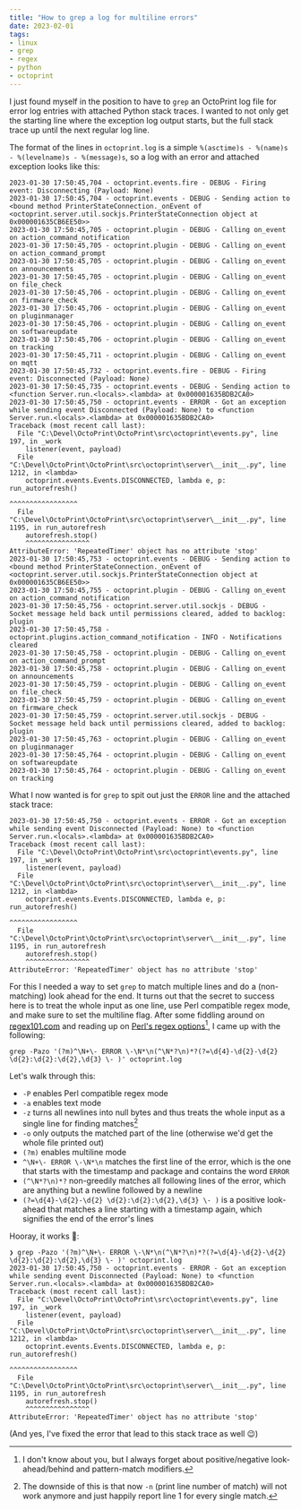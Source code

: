 ```yaml
---
title: "How to grep a log for multiline errors"
date: 2023-02-01
tags:
- linux
- grep
- regex
- python
- octoprint
---
```


I just found myself in the position to have to `grep` an OctoPrint log file for error log entries with attached Python stack traces. I wanted to not only get the starting line where the exception log output starts, but the full stack trace up until the next regular log line. 

The format of the lines in `octoprint.log` is a simple `%(asctime)s - %(name)s - %(levelname)s - %(message)s`, so a log with an error and attached exception looks like this:

```plain
2023-01-30 17:50:45,704 - octoprint.events.fire - DEBUG - Firing event: Disconnecting (Payload: None)
2023-01-30 17:50:45,704 - octoprint.events - DEBUG - Sending action to <bound method PrinterStateConnection._onEvent of <octoprint.server.util.sockjs.PrinterStateConnection object at 0x000001635CB6EE50>>
2023-01-30 17:50:45,705 - octoprint.plugin - DEBUG - Calling on_event on action_command_notification
2023-01-30 17:50:45,705 - octoprint.plugin - DEBUG - Calling on_event on action_command_prompt
2023-01-30 17:50:45,705 - octoprint.plugin - DEBUG - Calling on_event on announcements
2023-01-30 17:50:45,705 - octoprint.plugin - DEBUG - Calling on_event on file_check
2023-01-30 17:50:45,706 - octoprint.plugin - DEBUG - Calling on_event on firmware_check
2023-01-30 17:50:45,706 - octoprint.plugin - DEBUG - Calling on_event on pluginmanager
2023-01-30 17:50:45,706 - octoprint.plugin - DEBUG - Calling on_event on softwareupdate
2023-01-30 17:50:45,706 - octoprint.plugin - DEBUG - Calling on_event on tracking
2023-01-30 17:50:45,711 - octoprint.plugin - DEBUG - Calling on_event on mqtt
2023-01-30 17:50:45,732 - octoprint.events.fire - DEBUG - Firing event: Disconnected (Payload: None)
2023-01-30 17:50:45,735 - octoprint.events - DEBUG - Sending action to <function Server.run.<locals>.<lambda> at 0x000001635BDB2CA0>
2023-01-30 17:50:45,750 - octoprint.events - ERROR - Got an exception while sending event Disconnected (Payload: None) to <function Server.run.<locals>.<lambda> at 0x000001635BDB2CA0>
Traceback (most recent call last):
  File "C:\Devel\OctoPrint\OctoPrint\src\octoprint\events.py", line 197, in _work
    listener(event, payload)
  File "C:\Devel\OctoPrint\OctoPrint\src\octoprint\server\__init__.py", line 1212, in <lambda>
    octoprint.events.Events.DISCONNECTED, lambda e, p: run_autorefresh()
                                                       ^^^^^^^^^^^^^^^^^
  File "C:\Devel\OctoPrint\OctoPrint\src\octoprint\server\__init__.py", line 1195, in run_autorefresh
    autorefresh.stop()
    ^^^^^^^^^^^^^^^^
AttributeError: 'RepeatedTimer' object has no attribute 'stop'
2023-01-30 17:50:45,753 - octoprint.events - DEBUG - Sending action to <bound method PrinterStateConnection._onEvent of <octoprint.server.util.sockjs.PrinterStateConnection object at 0x000001635CB6EE50>>
2023-01-30 17:50:45,755 - octoprint.plugin - DEBUG - Calling on_event on action_command_notification
2023-01-30 17:50:45,756 - octoprint.server.util.sockjs - DEBUG - Socket message held back until permissions cleared, added to backlog: plugin
2023-01-30 17:50:45,758 - octoprint.plugins.action_command_notification - INFO - Notifications cleared
2023-01-30 17:50:45,758 - octoprint.plugin - DEBUG - Calling on_event on action_command_prompt
2023-01-30 17:50:45,758 - octoprint.plugin - DEBUG - Calling on_event on announcements
2023-01-30 17:50:45,759 - octoprint.plugin - DEBUG - Calling on_event on file_check
2023-01-30 17:50:45,759 - octoprint.plugin - DEBUG - Calling on_event on firmware_check
2023-01-30 17:50:45,759 - octoprint.server.util.sockjs - DEBUG - Socket message held back until permissions cleared, added to backlog: plugin
2023-01-30 17:50:45,763 - octoprint.plugin - DEBUG - Calling on_event on pluginmanager
2023-01-30 17:50:45,764 - octoprint.plugin - DEBUG - Calling on_event on softwareupdate
2023-01-30 17:50:45,764 - octoprint.plugin - DEBUG - Calling on_event on tracking
```

What I now wanted is for `grep` to spit out just the `ERROR` line and the attached stack trace:

```plain
2023-01-30 17:50:45,750 - octoprint.events - ERROR - Got an exception while sending event Disconnected (Payload: None) to <function Server.run.<locals>.<lambda> at 0x000001635BDB2CA0>
Traceback (most recent call last):
  File "C:\Devel\OctoPrint\OctoPrint\src\octoprint\events.py", line 197, in _work
    listener(event, payload)
  File "C:\Devel\OctoPrint\OctoPrint\src\octoprint\server\__init__.py", line 1212, in <lambda>
    octoprint.events.Events.DISCONNECTED, lambda e, p: run_autorefresh()
                                                       ^^^^^^^^^^^^^^^^^
  File "C:\Devel\OctoPrint\OctoPrint\src\octoprint\server\__init__.py", line 1195, in run_autorefresh
    autorefresh.stop()
    ^^^^^^^^^^^^^^^^
AttributeError: 'RepeatedTimer' object has no attribute 'stop'
```

For this I needed a way to set `grep` to match multiple lines and do a (non-matching) look ahead for the end. It turns out that the secret to success here is to treat the whole input as one line, use Perl compatible regex mode, and make sure to set the multiline flag. After some fiddling around on [regex101.com](https://regex101.com/r/qYOrnT/1) and reading up on [Perl's regex options](https://perldoc.perl.org/perlre#Extended-Patterns)[^1], I came up with the following:

```plain
grep -Pazo '(?m)^\N+\- ERROR \-\N*\n(^\N*?\n)*?(?=\d{4}-\d{2}-\d{2} \d{2}:\d{2}:\d{2},\d{3} \- )' octoprint.log
```

Let's walk through this:

- `-P` enables Perl compatible regex mode
- `-a` enables text mode
- `-z` turns all newlines into null bytes and thus treats the whole input as a single line for finding matches[^2]
- `-o` only outputs the matched part of the line (otherwise we'd get the whole file printed out)
- `(?m)` enables multiline mode
- `^\N+\- ERROR \-\N*\n` matches the first line of the error, which is the one that starts with the timestamp and package and contains the word `ERROR`
- `(^\N*?\n)*?` non-greedily matches all following lines of the error, which are anything but a newline followed by a newline
- `(?=\d{4}-\d{2}-\d{2} \d{2}:\d{2}:\d{2},\d{3} \- )` is a positive look-ahead that matches a line starting with a timestamp again, which signifies the end of the error's lines

Hooray, it works 🥳:

```plain
❯ grep -Pazo '(?m)^\N+\- ERROR \-\N*\n(^\N*?\n)*?(?=\d{4}-\d{2}-\d{2} \d{2}:\d{2}:\d{2},\d{3} \- )' octoprint.log
2023-01-30 17:50:45,750 - octoprint.events - ERROR - Got an exception while sending event Disconnected (Payload: None) to <function Server.run.<locals>.<lambda> at 0x000001635BDB2CA0>
Traceback (most recent call last):
  File "C:\Devel\OctoPrint\OctoPrint\src\octoprint\events.py", line 197, in _work
    listener(event, payload)
  File "C:\Devel\OctoPrint\OctoPrint\src\octoprint\server\__init__.py", line 1212, in <lambda>
    octoprint.events.Events.DISCONNECTED, lambda e, p: run_autorefresh()
                                                       ^^^^^^^^^^^^^^^^^
  File "C:\Devel\OctoPrint\OctoPrint\src\octoprint\server\__init__.py", line 1195, in run_autorefresh
    autorefresh.stop()
    ^^^^^^^^^^^^^^^^
AttributeError: 'RepeatedTimer' object has no attribute 'stop'
```

(And yes, I've fixed the error that lead to this stack trace as well 😉)

[^1]: I don't know about you, but I always forget about positive/negative look-ahead/behind and pattern-match modifiers.
[^2]: The downside of this is that now `-n` (print line number of match) will not work anymore and just happily report line 1 for every single match.
